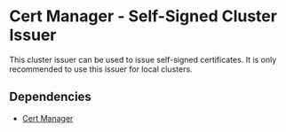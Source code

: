 # Cert Manager - Self-Signed Cluster Issuer

This cluster issuer can be used to issue self-signed certificates. It is only recommended to use this issuer for local clusters.

## Dependencies

- [Cert Manager](../../README.md)
